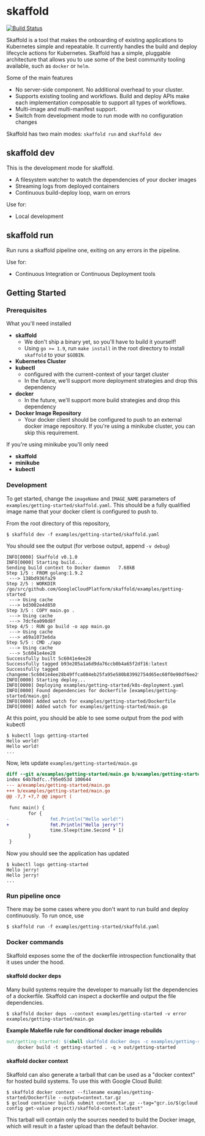 skaffold
=============

[![Build Status](https://travis-ci.com/GoogleCloudPlatform/skaffold.svg?token=NyoV8n1D3L8EzmetKFNB&branch=master)](https://travis-ci.com/GoogleCloudPlatform/skaffold)

Skaffold is a tool that makes the onboarding of existing applications to Kubernetes simple and repeatable. It currently handles the build and deploy lifecycle actions for Kubernetes. Skaffold has a simple, pluggable architecture that allows you to use some of the best community tooling available, such as `docker` or `helm`.

Some of the main features
* No server-side component. No additional overhead to your cluster.
* Supports existing tooling and workflows. Build and deploy APIs make each implementation composable to support all types of workflows.
* Multi-image and multi-manifest support.
* Switch from development mode to run mode with no configuration changes

Skaffold has two main modes: `skaffold run` and `skaffold dev`

## skaffold dev
This is the development mode for skaffold.

* A filesystem watcher to watch the dependencies of your docker images
* Streaming logs from deployed containers
* Continuous build-deploy loop, warn on errors

Use for:
* Local development

## skaffold run
Run runs a skaffold pipeline one, exiting on any errors in the pipeline.

Use for:
* Continuous Integration or Continuous Deployment tools

## Getting Started

### Prerequisites

What you'll need installed

* **skaffold**
    * We don't ship a binary yet, so you'll have to build it yourself!
    * Using `go >= 1.9`, run `make install` in the root directory to install `skaffold` to your `$GOBIN`.
* **Kubernetes Cluster**
* **kubectl**
  * configured with the current-context of your target cluster
  * In the future, we'll support more deployment strategies and drop this dependency
* **docker**
    * In the future, we'll support more build strategies and drop this dependency
* **Docker Image Repository**
    * Your docker client should be configured to push to an external docker image repository.  If you're using a minikube cluster, you can skip this requirement.

If you're using minikube you'll only need
* **skaffold**
* **minikube**
* **kubectl**

### Development

To get started, change the `imageName` and `IMAGE_NAME` parameters of `examples/getting-started/skaffold.yaml`.  This should be a fully qualified image name that your docker client is configured to push to.

From the root directory of this repository,

```shell
$ skaffold dev -f examples/getting-started/skaffold.yaml
```

You should see the output (for verbose output, append `-v debug`)

```shell
INFO[0000] Skaffold v0.1.0
INFO[0000] Starting build...
Sending build context to Docker daemon   7.68kB
Step 1/5 : FROM golang:1.9.2
 ---> 138bd936fa29
Step 2/5 : WORKDIR /go/src/github.com/GoogleCloudPlatform/skaffold/examples/getting-started
 ---> Using cache
 ---> bd3002e4d850
Step 3/5 : COPY main.go .
 ---> Using cache
 ---> 7dcfea090d8f
Step 4/5 : RUN go build -o app main.go
 ---> Using cache
 ---> a69a1073e6da
Step 5/5 : CMD ./app
 ---> Using cache
 ---> 5c6041e4ee28
Successfully built 5c6041e4ee28
Successfully tagged b93e205a1a6d9da76ccb0b4a65f2df16:latest
Successfully tagged changeme:5c6041e4ee28b49ffca084eb25fa95e580b83992754d65ec60f0e90df6ee2f98
INFO[0000] Starting deploy...
INFO[0000] Deploying examples/getting-started/k8s-deployment.yaml
INFO[0000] Found dependencies for dockerfile [examples/getting-started/main.go]
INFO[0000] Added watch for examples/getting-started/Dockerfile
INFO[0000] Added watch for examples/getting-started/main.go

```

At this point, you should be able to see some output from the pod with kubectl

```shell
$ kubectl logs getting-started
Hello world!
Hello world!
...
```

Now, lets update `examples/getting-started/main.go`

```diff
diff --git a/examples/getting-started/main.go b/examples/getting-started/main.go
index 64b7bdfc..f95e053d 100644
--- a/examples/getting-started/main.go
+++ b/examples/getting-started/main.go
@@ -7,7 +7,7 @@ import (

 func main() {
        for {
-               fmt.Println("Hello world!")
+               fmt.Println("Hello jerry!")
                time.Sleep(time.Second * 1)
        }
 }
 ```

 Now you should see the application has updated

 ```
$ kubectl logs getting-started
Hello jerry!
Hello jerry!
...
```

### Run pipeline once

There may be some cases where you don't want to run build and deploy continuously. To run once, use

```shell
$ skaffold run -f examples/getting-started/skaffold.yaml
```

### Docker commands

Skaffold exposes some the of the dockerfile introspection functionality that it uses under the hood.

#### skaffold docker deps

Many build systems require the developer to manually list the dependencies of a dockerfile.  Skaffold can inspect a dockerfile and output the file dependencies.  

```
$ skaffold docker deps --context examples/getting-started -v error
examples/getting-started/main.go
```

**Example Makefile rule for conditional docker image rebuilds**
```Makefile
out/getting-started: $(shell skaffold docker deps -c examples/getting-started -v error)
	docker build -t getting-started . -q > out/getting-started
```

#### skaffold docker context

Skaffold can also generate a tarball that can be used as a "docker context" for hosted build systems. To use this with Google Cloud Build:

```
$ skaffold docker context --filename examples/getting-started/Dockerfile --output=context.tar.gz
$ gcloud container builds submit context.tar.gz --tag="gcr.io/$(gcloud config get-value project)/skaffold-context:latest"
```

This tarball will contain only the sources needed to build the Docker image, which will result in a faster upload than the default behavior.
